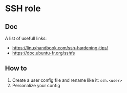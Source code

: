 # SSH role

## Doc

A list of usefull links:
 - https://linuxhandbook.com/ssh-hardening-tips/
 - https://doc.ubuntu-fr.org/sshfs

## How to

1. Create a user config file and rename like it: `ssh.<user>`
2. Personalize your config
